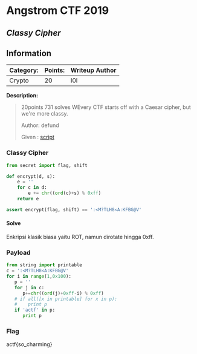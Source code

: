 # __Angstrom CTF 2019__ 
## _Classy Cipher_

## Information
**Category:** | **Points:** | **Writeup Author**
--- | --- | ---
Crypto | 20 | l0l

**Description:** 

> 20points 731 solves
> WEvery CTF starts off with a Caesar cipher, but we're more classy.
>
> Author: defund
>
> Given : [script](./classy_cipher.py)


### Classy Cipher
```py
from secret import flag, shift

def encrypt(d, s):
	e = ''
	for c in d:
		e += chr((ord(c)+s) % 0xff)
	return e

assert encrypt(flag, shift) == ':<M?TLH8<A:KFBG@V'
```

#### Solve
Enkripsi klasik biasa yaitu ROT, namun dirotate hingga 0xff.


### Payload
```py
from string import printable
c = ':<M?TLH8<A:KFBG@V'
for i in range(1,0x100):
   p = ''
   for j in c:
      p+=chr((ord(j)+0xff-i) % 0xff)
   # if all([x in printable] for x in p):
   #    print p
   if 'actf' in p:
      print p
```

### Flag 
actf{so_charming}